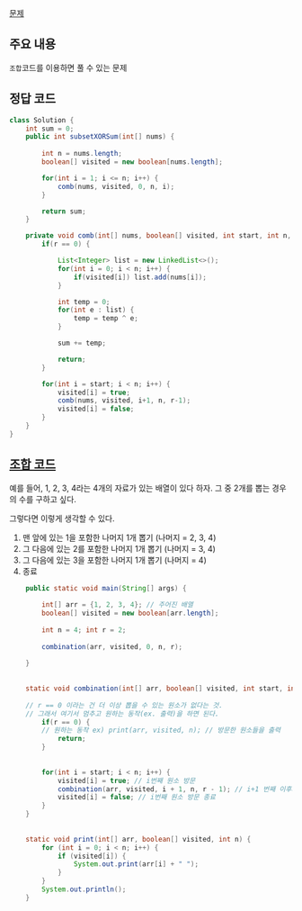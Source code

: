 [문제](https://leetcode.com/problems/sum-of-all-subset-xor-totals/description/)

## 주요 내용

`조합`코드를 이용하면 풀 수 있는 문제 

## 정답 코드 
``` java
class Solution {
    int sum = 0; 
    public int subsetXORSum(int[] nums) {
        
        int n = nums.length; 
        boolean[] visited = new boolean[nums.length]; 

        for(int i = 1; i <= n; i++) {
            comb(nums, visited, 0, n, i); 
        }

        return sum; 
    }

    private void comb(int[] nums, boolean[] visited, int start, int n, int r) {
        if(r == 0) {

            List<Integer> list = new LinkedList<>(); 
            for(int i = 0; i < n; i++) {
                if(visited[i]) list.add(nums[i]);
            }

            int temp = 0; 
            for(int e : list) {
                temp = temp ^ e; 
            }

            sum += temp; 

            return; 
        }

        for(int i = start; i < n; i++) {
            visited[i] = true; 
            comb(nums, visited, i+1, n, r-1); 
            visited[i] = false; 
        }
    }
}
```

## [조합 코드](https://github.com/sponbob-pat/TIL/tree/8Group/CodingTest#20-%EA%B8%B0%EB%B3%B8%EC%A0%81%EC%9D%B8-%EC%A1%B0%ED%95%A9-%EC%BD%94%EB%93%9C)

예를 들어, 1, 2, 3, 4라는 4개의 자료가 있는 배열이 있다 하자. 그 중 2개를 뽑는 경우의 수를 구하고 싶다.

그렇다면 이렇게 생각할 수 있다.

1. 맨 앞에 있는 1을 포함한 나머지 1개 뽑기 (나머지 = 2, 3, 4)
2. 그 다음에 있는 2를 포함한 나머지 1개 뽑기 (나머지 = 3, 4)
3. 그 다음에 있는 3을 포함한 나머지 1개 뽑기 (나머지 = 4)
4. 종료


``` java
    public static void main(String[] args) {
    	  	
    	int[] arr = {1, 2, 3, 4}; // 주어진 배열
    	boolean[] visited = new boolean[arr.length];
    	
    	int n = 4; int r = 2; 
    	
    	combination(arr, visited, 0, n, r);
    	
    }
    
    
    static void combination(int[] arr, boolean[] visited, int start, int n, int r) {
    	
	// r == 0 이라는 건 더 이상 뽑을 수 있는 원소가 없다는 것.
	// 그래서 여기서 멈추고 원하는 동작(ex. 출력)을 하면 된다.
        if(r == 0) {
	    // 원하는 동작 ex) print(arr, visited, n); // 방문한 원소들을 출력 
            return;
        } 
	
	
        for(int i = start; i < n; i++) {
            visited[i] = true; // i번째 원소 방문
            combination(arr, visited, i + 1, n, r - 1); // i+1 번째 이후의 원소들 중에서 나머지 뽑기
            visited[i] = false; // i번째 원소 방문 종료
        }
    } 
    
    
    static void print(int[] arr, boolean[] visited, int n) {
        for (int i = 0; i < n; i++) {
            if (visited[i]) {
                System.out.print(arr[i] + " ");
            }
        }
        System.out.println();
    }
    
```
